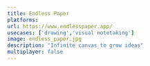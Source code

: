 ```yaml
---
title: Endless Paper
platforms: 
url: https://www.endlesspaper.app/
usecases: ['drawing','visual notetaking']
image: endless_paper.jpg
description: "Infinite canvas to grow ideas"
multiplayer: false
---
```

